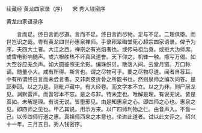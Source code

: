 续藏经 黄龙四家录（序）
　宋 秀人钱密序

黄龙四家语录序

　　言而足。终日言而尽道。言而不足。终日言而尽物。足与不足。二理俱堕。而世岂识之哉。粤有黄龙四世孙惠泉禅师。手录积翠晦堂死心超宗四家语录。俾予为序。夫四大士者。大江之西。禅宗之有光焰者也。或传马祖后身。或拒大沩师席。或雷电影响随声。或六根胜热不坏真风道誉。天下仰之。机锋一触。瓶写万偈。如大空谷应无余声。如大圆鉴照无余影。编珠织贝。散落人间。云堂月窗。万口称诵。随量小大。咸有所得。斯言也。谓之尽物可乎。要之尽物尽道。闻者自荐耳。中有所谓终日言而未尝言者。又非剥皮折骨之所能书也。然则泉师之编次问答。是耶非耶。以之为是。则毗卢藏中。有大经卷。而文字本不立。以之为非。则尸居龙见。渊默雷声。而音容本不忘。是之与非。特未定也。唯解是理。有说无说。皆是真如。未解是理。有说无说。皆堕邪见。由是知惠泉之心。即四师之心也。惠泉之见。即四师之见也。甲乙其说。用示方来。以广四师利物之仁。由音声入。不啬一己。以传四师行道之惠。真祖师西来之本意也。坐进此道者。试以此文评之。绍兴十一年。三月五日。秀人钱密序。
